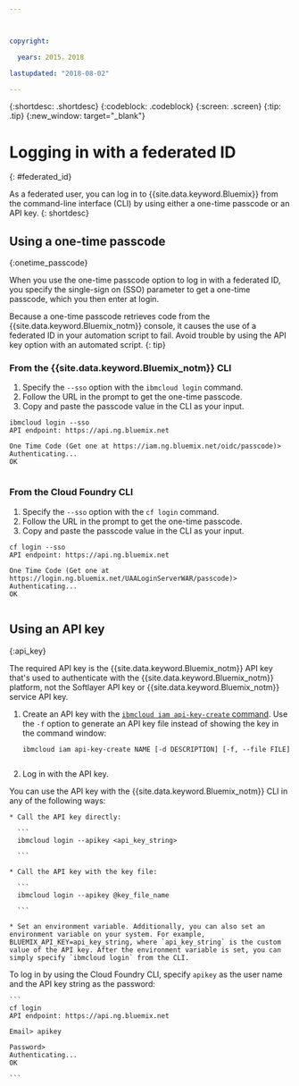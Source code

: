 ```yaml
---



copyright:

  years: 2015，2018

lastupdated: "2018-08-02"

---
```


{:shortdesc: .shortdesc}
{:codeblock: .codeblock}
{:screen: .screen}
{:tip: .tip}
{:new_window: target="_blank"}

# Logging in with a federated ID
{: #federated_id}

As a federated user, you can log in to {{site.data.keyword.Bluemix}} from the command-line interface (CLI) by using either a one-time passcode or an API key. 
{: shortdesc}

## Using a one-time passcode
{:onetime_passcode}

When you use the one-time passcode option to log in with a federated ID, you specify the single-sign on (SSO) parameter to get a one-time passcode, which you then enter at login. 

Because a one-time passcode retrieves code from the {{site.data.keyword.Bluemix_notm}} console, it causes the use of a federated ID in your automation script to fail. Avoid trouble by using the API key option with an automated script. 
{: tip}

### From the {{site.data.keyword.Bluemix_notm}} CLI
1. Specify the `--sso` option with the `ibmcloud login` command.
2. Follow the URL in the prompt to get the one-time passcode.
3. Copy and paste the passcode value in the CLI as your input.
    
  ``` 
  ibmcloud login --sso
  API endpoint: https://api.ng.bluemix.net
      
  One Time Code (Get one at https://iam.ng.bluemix.net/oidc/passcode)> 
  Authenticating...
  OK
      
  ```
  
### From the Cloud Foundry CLI
1. Specify the `--sso` option with the `cf login` command. 
2. Follow the URL in the prompt to get the one-time passcode. 
3. Copy and paste the passcode value in the CLI as your input. 
    
  ```
  cf login --sso
  API endpoint: https://api.ng.bluemix.net
      
  One Time Code (Get one at https://login.ng.bluemix.net/UAALoginServerWAR/passcode)>
  Authenticating...
  OK
      
  ```

## Using an API key
{:api_key}

The required API key is the {{site.data.keyword.Bluemix_notm}} API key that's used to authenticate with the {{site.data.keyword.Bluemix_notm}} platform, not the Softlayer API key or {{site.data.keyword.Bluemix_notm}} service API key.

1. Create an API key with the [`ibmcloud iam api-key-create` command](/docs/cli/reference/ibmcloud/cli_api_policy.html#ibmcloud_iam_api_key_create). Use the `-f` option to generate an API key file instead of showing the key in the command window:

   ```
   ibmcloud iam api-key-create NAME [-d DESCRIPTION] [-f, --file FILE]
  
   ```

2. Log in with the API key. 

  You can use the API key with the {{site.data.keyword.Bluemix_notm}} CLI in any of the following ways:
    
    * Call the API key directly:
  
      ```
      ibmcloud login --apikey <api_key_string>
    
      ```
    
    * Call the API key with the key file: 
  
      ```
      ibmcloud login --apikey @key_file_name
    
      ```
    
    * Set an environment variable. Additionally, you can also set an environment variable on your system. For example, BLUEMIX_API_KEY=api_key_string, where `api_key_string` is the custom value of the API key. After the environment variable is set, you can simply specify `ibmcloud login` from the CLI. 
  
  To log in by using the Cloud Foundry CLI, specify `apikey` as the user name and the API key string as the password:

    ```
    cf login
    API endpoint: https://api.ng.bluemix.net
  
    Email> apikey
  
    Password>
    Authenticating...
    OK
  
    ```
